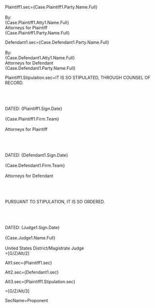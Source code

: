 Plaintiff1.sec={Case.Plaintiff1.Party.Name.Full}<br><br>By: <br>{Case.Plaintiff1.Atty1.Name.Full}<br>Attorneys for Plaintiff<br>{Case.Plaintiff1.Party.Name.Full}

Defendant1.sec={Case.Defendant1.Party.Name.Full}<br><br>By: <br>{Case.Defendant1.Atty1.Name.Full}<br>Attorneys for Defendant<br>{Case.Defendant1.Party.Name.Full}


Plaintiff1.Stipulation.sec=IT IS SO STIPULATED, THROUGH COUNSEL OF RECORD.<br><br><br><br><br>DATED: {Plaintiff1.Sign.Date} <br><br>{Case.Plaintiff1.Firm.Team}<br><br>Attorneys for Plaintiff<br><br><br><br><br>DATED: {Defendant1.Sign.Date}  <br><br>{Case.Defendant1.Firm.Team}<br><br>Attorneys for Defendant<br><br><br><br><br>PURSUANT TO STIPULATION, IT IS SO ORDERED. <br><br><br><br><br> DATED: {Judge1.Sign.Date}<br><br>{Case.Judge1.Name.Full}<br><br>United States District/Magistrate Judge  
=[G/Z/Alt/2]

Alt1.sec={Plaintiff1.sec}

Alt2.sec={Defendant1.sec}

Alt3.sec={Plaintiff1.Stipulation.sec}

=[G/Z/Alt/3]

SecName=Proponent

